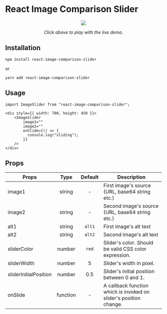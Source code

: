 # React Image Comparison Slider

<p align="center">
  <a href="https://raw.githubusercontent.com/OnurErtugral/react-image-comparison-slider/master/assets/ImageSlider.gif"><img src="assets/ImageSlider.gif" /></a>
</p>
<p align="middle">
  <i>Click above to play with the live demo.</i>
</p>

## Installation

```
npm install react-image-comparison-slider
```

or

```
yarn add react-image-comparison-slider
```

## Usage

```
import ImageSlider from "react-image-comparison-slider";

<div style={{ width: 700, height: 450 }}>
    <ImageSlider
        image1=""
        image2=""
        onSlide={() => {
          console.log("sliding");
        }}
    />
</div>
```

## Props

| Props                 |   Type   | Default | Description                                                       |
| --------------------- | :------: | :-----: | ----------------------------------------------------------------- |
| image1                |  string  |    -    | First image's source (URL, base64 string etc.)                    |
| image2                |  string  |    -    | Second image's source (URL, base64 string etc.)                   |
| alt1                  |  string  | `alt1`  | First image's alt text                                            |
| alt2                  |  string  | `alt2`  | Second image's alt text                                           |
| sliderColor           |  number  |  `red`  | Slider's color. Should be valid CSS color expression.             |
| sliderWidth           |  number  |    5    | Slider's width in pixel.                                          |
| sliderInitialPosition |  number  |   0.5   | Slider's initial position between 0 and 1.                        |
| onSlide               | function |    -    | A callback function which is invoked on slider's position change. |
